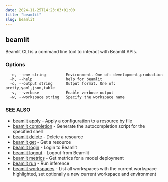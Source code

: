 ```yaml
---
date: 2024-11-25T14:23:03+01:00
title: "beamlit"
slug: beamlit
---
```

## beamlit

Beamlit CLI is a command line tool to interact with Beamlit APIs.

### Options

```
  -e, --env string         Environment. One of: development,production
  -h, --help               help for beamlit
  -o, --output string      Output format. One of: pretty,yaml,json,table
  -v, --verbose            Enable verbose output
  -w, --workspace string   Specify the workspace name
```

### SEE ALSO

* [beamlit apply](beamlit_apply.md)	 - Apply a configuration to a resource by file
* [beamlit completion](beamlit_completion.md)	 - Generate the autocompletion script for the specified shell
* [beamlit delete](beamlit_delete.md)	 - Delete a resource
* [beamlit get](beamlit_get.md)	 - Get a resource
* [beamlit login](beamlit_login.md)	 - Login to Beamlit
* [beamlit logout](beamlit_logout.md)	 - Logout from Beamlit
* [beamlit metrics](beamlit_metrics.md)	 - Get metrics for a model deployment
* [beamlit run](beamlit_run.md)	 - Run inference
* [beamlit workspaces](beamlit_workspaces.md)	 - List all workspaces with the current workspace highlighted, set optionally a new current workspace and environment

